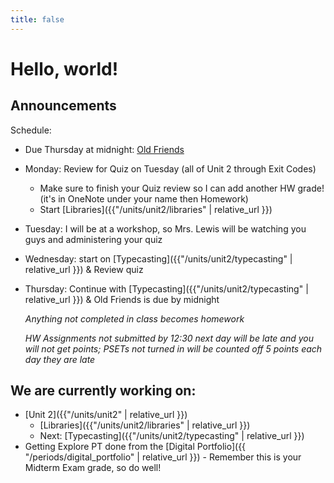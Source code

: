 ```yaml
---
title: false
---
```


# Hello, world!

## Announcements

Schedule:

  - Due Thursday at midnight: [Old Friends](https://docs.cs50.net/2018/ap/problems/friends/friends.html)
  - Monday: Review for Quiz on Tuesday (all of Unit 2 through Exit Codes)
    - Make sure to finish your Quiz review so I can add another HW grade! (it's in OneNote under your name then Homework)
    - Start [Libraries]({{"/units/unit2/libraries" | relative_url }})
  - Tuesday: I will be at a workshop, so Mrs. Lewis will be watching you guys and administering your quiz
  - Wednesday: start on [Typecasting]({{"/units/unit2/typecasting" | relative_url }}) & Review quiz
  - Thursday: Continue with [Typecasting]({{"/units/unit2/typecasting" | relative_url }}) & Old Friends is due by midnight

    *Anything not completed in class becomes homework*

    *HW Assignments not submitted by 12:30 next day will be late and you will not get points; PSETs not turned in will be counted off 5 points each day they are late*


## We are currently working on:
* [Unit 2]({{"/units/unit2" | relative_url }})
  * [Libraries]({{"/units/unit2/libraries" | relative_url }})
  * Next: [Typecasting]({{"/units/unit2/typecasting" | relative_url }})
* Getting Explore PT done from the [Digital Portfolio]({{ "/periods/digital_portfolio" | relative_url }}) - Remember this is your Midterm Exam grade, so do well!


<!--
This is CS50 AP, Harvard University's introduction to the intellectual enterprises of computer science and the art of programming for students in high school, which satisfies the College Board's new AP CS Principles curriculum framework.
-->
<!--
<iframe src="https://www.youtube.com/embed/tZxLMIk_SaY?playlist=GAB6Gm7pTTA"></iframe>
-->
